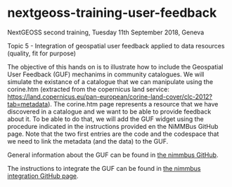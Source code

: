 # nextgeoss-training-user-feedback
NextGEOSS second training, Tuesday 11th September 2018, Geneva

Topic 5 - Integration of geospatial user feedback applied to data resources (quality, fit for purpose)

The objective of this hands on is to illustrate how to include the Geospatial User Feedback (GUF) mechanims in community catalogues. We will simulate the existance of a catalogue that we can manipulate using the corine.htm (extracted from the copernicus land service: https://land.copernicus.eu/pan-european/corine-land-cover/clc-2012?tab=metadata). The corine.htm page represents a resource that we have discovered in a catalogue and we want to be able to provide feedback about it. To be able to do that, we will add the GUF widget using the procedure indicated in the instructions provided en the NiMMBus GitHub page. Note that the two first entries are the code and the codespace that we need to link the metadata (and the data) to the GUF.

General information about the GUF can be found in [the nimmbus GitHub](https://github.com/joanma747/nimmbus).

The instructions to integrate the GUF can be found in [the nimmbus integration GitHub page](https://github.com/joanma747/nimmbus/tree/master/GUF_integration).

